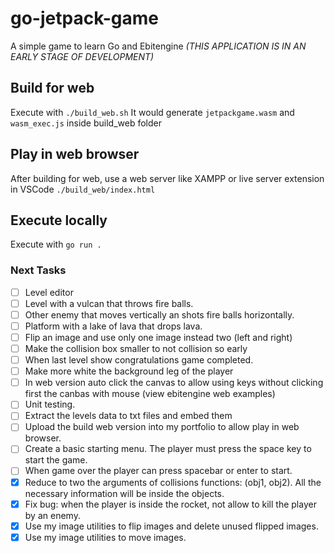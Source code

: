 # go-jetpack-game

A simple game to learn Go and Ebitengine *(THIS APPLICATION IS IN AN EARLY STAGE OF DEVELOPMENT)*

## Build for web

Execute with `./build_web.sh` It would generate `jetpackgame.wasm` and `wasm_exec.js` inside build_web folder

## Play in web browser

After building for web, use a web server like XAMPP or live server extension in VSCode `./build_web/index.html`

## Execute locally

Execute with `go run .`

### Next Tasks

- [ ] Level editor
- [ ] Level with a vulcan that throws fire balls.
- [ ] Other enemy that moves vertically an shots fire balls horizontally.
- [ ] Platform with a lake of lava that drops lava.
- [ ] Flip an image and use only one image instead two (left and right)
- [ ] Make the collision box smaller to not collision so early
- [ ] When last level show congratulations game completed.
- [ ] Make more white the background leg of the player
- [ ] In web version auto click the canvas to allow using keys without clicking first the canbas with mouse (view ebitengine web examples)
- [ ] Unit testing.
- [ ] Extract the levels data to txt files and embed them
- [ ] Upload the build web version into my portfolio to allow play in web browser.
- [ ] Create a basic starting menu. The player must press the space key to start the game.
- [ ] When game over the player can press spacebar or enter to start.
- [x] Reduce to two the arguments of collisions functions: (obj1, obj2). All the necessary information will be inside the objects.
- [x] Fix bug: when the player is inside the rocket, not allow to kill the player by an enemy.
- [x] Use my image utilities to flip images and delete unused flipped images.
- [x] Use my image utilities to move images.
